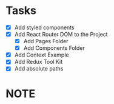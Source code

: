 # Tasks
- [x] Add styled components
- [x] Add React Router DOM to the Project
  - [x] Add Pages Folder 
  - [x] Add Components Folder
- [x] Add Context Example
- [x] Add Redux Tool Kit
- [x] Add absolute paths

# NOTE